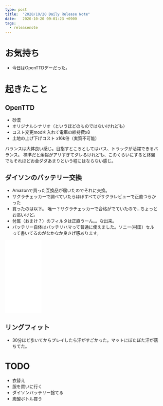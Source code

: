 ```yaml
---
type: post
title:  "2020/10/20 Daily Release Note"
date:   2020-10-20 09:01:23 +0900
tags:
  - releasenote
---
```


# お気持ち

* 今日はOpenTTDデーだった。

# 起きたこと

## OpenTTD

* 砂漠
* オリジナルシナリオ（というほどのものではないけれども）
* コスト変更modを入れて電車の維持費x8
* 土地の上げ下げコスト x16k倍（実質不可能）

バランスは大体良い感じ。目指すところとしてはバス、トラックが活躍できるバランス。
標準だと余裕がアリすぎてダレるけれども、このくらいにすると終盤でもそれほどお金ダダあまりという程にはならない感じ。

## ダイソンのバッテリー交換

* Amazonで買った互換品が届いたのでそれに交換。
* サクラチェッカーで調べていたらほぼすべてがサクラレビューで正直つらかった
* 買ったのは以下。 唯一？サクラチェッカーで合格がでていたので…ちょっとお高いけど。
* 付属（おまけ？）のフィルタは正直うーん。。な出来。
* バッテリー自体はバッチリハマって普通に使えました。ソニー(村田）セルって書いてるのがなかなか良さげ感あります。

<iframe style="width:120px;height:240px;" marginwidth="0" marginheight="0" scrolling="no" frameborder="0" src="//rcm-fe.amazon-adsystem.com/e/cm?lt1=_blank&bc1=000000&IS2=1&bg1=FFFFFF&fc1=000000&lc1=0000FF&t=yakumo07-22&language=ja_JP&o=9&p=8&l=as4&m=amazon&f=ifr&ref=as_ss_li_til&asins=B082XMV1CW&linkId=36bac8c600bea4f285fde57970fc94cd"></iframe>

## リングフィット

* 30分ほど歩いてからプレイしたら汗がすごかった。マットにぼたぼた汗が落ちてた。

# TODO 

* 衣替え
* 服を買いに行く
* ダイソンバッテリー捨てる
* 炭酸ボトル買う